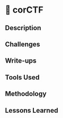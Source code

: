 # 🦊 corCTF

## Description

## Challenges

## Write-ups

## Tools Used

## Methodology

## Lessons Learned

